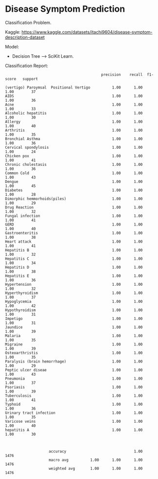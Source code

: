 # Disease Symptom Prediction

Classification Problem.

Kaggle: https://www.kaggle.com/datasets/itachi9604/disease-symptom-description-dataset

Model:
- Decision Tree --> SciKit Learn.


Classification Report:


                                                precision    recall  f1-score   support

    (vertigo) Paroymsal  Positional Vertigo          1.00      1.00      1.00        37
    AIDS                                             1.00      1.00      1.00        36
    Acne                                             1.00      1.00      1.00        33
    Alcoholic hepatitis                              1.00      1.00      1.00        30
    Allergy                                          1.00      1.00      1.00        40
    Arthritis                                        1.00      1.00      1.00        35
    Bronchial Asthma                                 1.00      1.00      1.00        36
    Cervical spondylosis                             1.00      1.00      1.00        24
    Chicken pox                                      1.00      1.00      1.00        41
    Chronic cholestasis                              1.00      1.00      1.00        36
    Common Cold                                      1.00      1.00      1.00        43
    Dengue                                           1.00      1.00      1.00        45
    Diabetes                                         1.00      1.00      1.00        28
    Dimorphic hemmorhoids(piles)                     1.00      1.00      1.00        29
    Drug Reaction                                    1.00      1.00      1.00        32
    Fungal infection                                 1.00      1.00      1.00        41
    GERD                                             1.00      1.00      1.00        40
    Gastroenteritis                                  1.00      1.00      1.00        38
    Heart attack                                     1.00      1.00      1.00        41
    Hepatitis B                                      1.00      1.00      1.00        32
    Hepatitis C                                      1.00      1.00      1.00        34
    Hepatitis D                                      1.00      1.00      1.00        38
    Hepatitis E                                      1.00      1.00      1.00        36
    Hypertension                                     1.00      1.00      1.00        32
    Hyperthyroidism                                  1.00      1.00      1.00        37
    Hypoglycemia                                     1.00      1.00      1.00        42
    Hypothyroidism                                   1.00      1.00      1.00        31
    Impetigo                                         1.00      1.00      1.00        31
    Jaundice                                         1.00      1.00      1.00        39
    Malaria                                          1.00      1.00      1.00        35
    Migraine                                         1.00      1.00      1.00        39
    Osteoarthristis                                  1.00      1.00      1.00        35
    Paralysis (brain hemorrhage)                     1.00      1.00      1.00        29
    Peptic ulcer diseae                              1.00      1.00      1.00        43
    Pneumonia                                        1.00      1.00      1.00        37
    Psoriasis                                        1.00      1.00      1.00        39
    Tuberculosis                                     1.00      1.00      1.00        41
    Typhoid                                          1.00      1.00      1.00        36
    Urinary tract infection                          1.00      1.00      1.00        35
    Varicose veins                                   1.00      1.00      1.00        40
    hepatitis A                                      1.00      1.00      1.00        30



                        accuracy                               1.00      1476
                        macro avg          1.00      1.00      1.00      1476
                        weighted avg       1.00      1.00      1.00      1476
